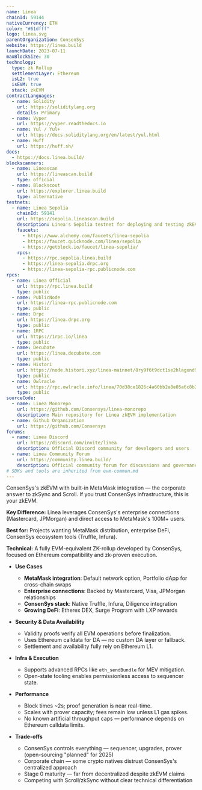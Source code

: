 ```yaml
---
name: Linea
chainId: 59144
nativeCurrency: ETH
color: "#61dfff"
logo: linea.svg
parentOrganization: ConsenSys
website: https://linea.build
launchDate: 2023-07-11
maxBlockSize: 30
technology:
  type: zk Rollup
  settlementLayer: Ethereum
  isL2: true
  isEVM: true
  stack: zkEVM
contractLanguages:
  - name: Solidity
    url: https://soliditylang.org
    details: Primary
  - name: Vyper
    url: https://vyper.readthedocs.io
  - name: Yul / Yul+
    url: https://docs.soliditylang.org/en/latest/yul.html
  - name: Huff
    url: https://huff.sh/
docs:
  - https://docs.linea.build/
blockscanners:
  - name: Lineascan
    url: https://lineascan.build
    type: official
  - name: Blockscout
    url: https://explorer.linea.build
    type: alternative
testnets:
  - name: Linea Sepolia
    chainId: 59141
    url: https://sepolia.lineascan.build
    description: Linea's Sepolia testnet for deploying and testing zkEVM applications.
    faucets:
      - https://www.alchemy.com/faucets/linea-sepolia
      - https://faucet.quicknode.com/linea/sepolia
      - https://getblock.io/faucet/linea-sepolia/
    rpcs:
      - https://rpc.sepolia.linea.build
      - https://linea-sepolia.drpc.org
      - https://linea-sepolia-rpc.publicnode.com
rpcs:
  - name: Linea Official
    url: https://rpc.linea.build
    type: public
  - name: PublicNode
    url: https://linea-rpc.publicnode.com
    type: public
  - name: Drpc
    url: https://linea.drpc.org
    type: public
  - name: 1RPC
    url: https://1rpc.io/linea
    type: public
  - name: Decubate
    url: https://linea.decubate.com
    type: public
  - name: Histori
    url: https://node.histori.xyz/linea-mainnet/8ry9f6t9dct1se2hlagxnd9n2a
    type: public
  - name: Owlracle
    url: https://rpc.owlracle.info/linea/70d38ce1826c4a60bb2a8e05a6c8b20f
    type: public
sourceCode:
  - name: Linea Monorepo
    url: https://github.com/Consensys/linea-monorepo
    description: Main repository for Linea zkEVM implementation
  - name: Github Organization
    url: https://github.com/Consensys
forums:
  - name: Linea Discord
    url: https://discord.com/invite/linea
    description: Official Discord community for developers and users
  - name: Linea Community Forum
    url: https://community.linea.build/
    description: Official community forum for discussions and governance
# SDKs and tools are inherited from evm-common.md
---
```


ConsenSys's zkEVM with built-in MetaMask integration — the corporate answer to zkSync and Scroll. If you trust ConsenSys infrastructure, this is your zkEVM.

**Key Difference:** Linea leverages ConsenSys's enterprise connections (Mastercard, JPMorgan) and direct access to MetaMask's 100M+ users.

**Best for:** Projects wanting MetaMask distribution, enterprise DeFi, ConsenSys ecosystem tools (Truffle, Infura).

**Technical:** A fully EVM-equivalent ZK-rollup developed by ConsenSys, focused on Ethereum compatibility and zk-proven execution.

- **Use Cases**
  - **MetaMask integration**: Default network option, Portfolio dApp for cross-chain swaps
  - **Enterprise connections**: Backed by Mastercard, Visa, JPMorgan relationships
  - **ConsenSys stack**: Native Truffle, Infura, Diligence integration
  - **Growing DeFi**: Etherex DEX, Surge Program with LXP rewards

- **Security & Data Availability**
  - Validity proofs verify all EVM operations before finalization.
  - Uses Ethereum calldata for DA — no custom DA layer or fallback.
  - Settlement and availability fully rely on Ethereum L1.

- **Infra & Execution**
  - Supports advanced RPCs like `eth_sendBundle` for MEV mitigation.
  - Open-state tooling enables permissionless access to sequencer state.

- **Performance**
  - Block times ~2s; proof generation is near real-time.
  - Scales with prover capacity; fees remain low unless L1 gas spikes.
  - No known artificial throughput caps — performance depends on Ethereum calldata limits.

- **Trade-offs**
  - ConsenSys controls everything — sequencer, upgrades, prover (open-sourcing "planned" for 2025)
  - Corporate chain — some crypto natives distrust ConsenSys's centralized approach
  - Stage 0 maturity — far from decentralized despite zkEVM claims
  - Competing with Scroll/zkSync without clear technical differentiation
